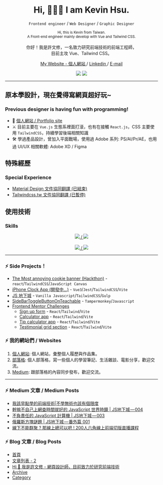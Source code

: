 <h1 align="center">
  Hi, 👋👋👋 I am Kevin Hsu. 
</h1>

<p align="center">
  <code>Frontend engineer</code> / <code>Web Designer</code> / <code>Graphic Designer</code>
</p>

<p align="center">
  <sub>
    Hi, this is Kevin from Taiwan.
    <br/>
    A Front-end engineer mainly develop with Vue and Tailwind CSS. 
  </sub>
  <br/><br/>
  <span>
    你好！我是許文修，一名致力研究前端技術的前端工程師，
    <br/>
    目前主攻 Vue、Tailwind CSS。
  </span>
</p>

<p align="center">
  <a href="https://resume.hsiu.soy/">
    My Website - 個人網站
  </a>
  <span> / </span>
  <a href="https://www.linkedin.com/in/kevin-hws">
    Linkedin
  </a>
  <span> / </span>
  <a href="mailto:kevin.hsu.hws@gmail.com">
    E-mail
  </a>
</p>

<p align="center">
  <img src="https://github-readme-stats.vercel.app/api?username=kevinshu1995&show_icons=true&theme=gotham&count_private=true&cache_seconds=86400&hide_title=true&include_all_commits=true&line_height=25&hide_border=true" />
  <img src="https://github-readme-stats.vercel.app/api/top-langs/?username=kevinshu1995&layout=compact&theme=gotham&hide_border=true&card_width=220" />
</p>

---

## 原本學設計，現在覺得寫網頁超好玩~
### Previous designer is having fun with programming!

- :link: [個人網站 / Portfolio site][website]
- :crossed_swords: 目前主要在 `Vue.js` 生態系裡面打滾，也有在接觸 `React.js`，CSS 主要使用 `TailwindCSS`，持續學習後端相關知識
- :hammer_and_wrench: 學過產品設計，曾加入平面戰場，使用過 Adobe 系列: PS/AI/Pr/AE，也用過 UI/UX 相關軟體: Adobe XD / Figma

## 特殊經歷
### Special Experience

- [Material Design 文件協同翻譯 (已結束)](https://material-design.hexschool.io/)
- [Tailwindcss.tw 文件協同翻譯 (已暫停)](https://github.com/tailwindcss-tw/tailwindcss.com)

## 使用技術
### Skills

<p align="center">
  <a href="https://github.com/kevinshu1995">
    <img src="https://skillicons.dev/icons?i=git,vim,vite,webpack,vscode" />
    /
    <img src="https://skillicons.dev/icons?i=html,pug,css,sass,bootstrap,tailwind" />
  </a>
  <br/><br/>
  <a href="https://github.com/kevinshu1995">
    <img src="https://skillicons.dev/icons?i=js,vue,react,docker,py" />
    /
    <img src="https://skillicons.dev/icons?i=figma,ps,ai" />
  </a>
</p>

---

### :zap: Side Projects！

- [The Most annoying cookie banner (Hackthon)](https://github.com/kevinshu1995/annoying-cookie-banner) - `react`/`TailwindCSS`/`JavaScript Canvas`
- [iPhone Clock App (開發中...)](https://github.com/kevinshu1995/pretending-app) - `Vue3`/`Jest`/`TailwindCSS`/`Vite`
- [JS 地下城](https://github.com/kevinshu1995/hex_jsDungeon) - `Vanilla Javascript`/`TailwindCSS`/`Gulp`
- [SideBarToggleButtonOnTeachable](https://github.com/kevinshu1995/SideBarToggleButtonOnTeachable) - `Tampermonkey`/`Javascript`
- [Frontend Mentor Challenges](https://www.frontendmentor.io/)
  - [Sign up form](https://github.com/kevinshu1995/react-tailwind-sign-up-form) - `React`/`Tailwind`/`Vite`
  - [Calculator app](https://github.com/kevinshu1995/react-calculator-app) - `React`/`Tailwind`/`Vite`
  - [Tip calculator app](https://github.com/kevinshu1995/react-tip-calculator-app) - `React`/`Tailwind`/`Vite`
  - [Testimonial grid section](https://github.com/kevinshu1995/react-testimonials-grid-section) - `React`/`Tailwind`/`Vite`

### :zap: 我的網站們 / Websites
  
1. [個人網站][website]: 個人網站，彙整個人履歷與作品集。
2. [部落格][blog]: 個人部落格，寫一些個人的學習筆記、生活雜談、電影分享，歡迎交流。
3. [Medium][medium]: 跟部落格的內容同步發布，歡迎交流。

---

### :zap: Medium 文章 / Medium Posts
<!-- MEDIUM:START -->
- [我該早點學的前端技術|不學無術也該有個限度](https://wenshiuhsu.medium.com/%E6%88%91%E8%A9%B2%E6%97%A9%E9%BB%9E%E5%AD%B8%E7%9A%84%E5%89%8D%E7%AB%AF%E6%8A%80%E8%A1%93-%E4%B8%8D%E5%AD%B8%E7%84%A1%E8%A1%93%E4%B9%9F%E8%A9%B2%E6%9C%89%E5%80%8B%E9%99%90%E5%BA%A6-6fd719bf31f1?source=rss-4bdd1182778a------2)
- [幹嘛不自己上網查時間就好的 JavaScript 世界時鐘 | JS地下城 — 004](https://wenshiuhsu.medium.com/%E5%B9%B9%E5%98%9B%E4%B8%8D%E8%87%AA%E5%B7%B1%E4%B8%8A%E7%B6%B2%E6%9F%A5%E6%99%82%E9%96%93%E5%B0%B1%E5%A5%BD%E7%9A%84-javascript-%E4%B8%96%E7%95%8C%E6%99%82%E9%90%98-js%E5%9C%B0%E4%B8%8B%E5%9F%8E-004-106bbe277421?source=rss-4bdd1182778a------2)
- [不負責任的 JavaScript 計算機 | JS地下城 — 003](https://wenshiuhsu.medium.com/%E4%B8%8D%E8%B2%A0%E8%B2%AC%E4%BB%BB%E7%9A%84-javascript-%E8%A8%88%E7%AE%97%E6%A9%9F-js%E5%9C%B0%E4%B8%8B%E5%9F%8E-003-17a9402af98a?source=rss-4bdd1182778a------2)
- [俄羅斯方塊謎題 | JS地下城 — 番外篇 001](https://wenshiuhsu.medium.com/%E4%BF%84%E7%BE%85%E6%96%AF%E6%96%B9%E5%A1%8A%E8%AC%8E%E9%A1%8C-js%E5%9C%B0%E4%B8%8B%E5%9F%8E-%E7%95%AA%E5%A4%96%E7%AF%87-001-b001acccf8f5?source=rss-4bdd1182778a------2)
- [線下不能群聚 ? 那線上總可以吧 ! 200人六角線上前端切版直播課程](https://wenshiuhsu.medium.com/%E7%B7%9A%E4%B8%8B%E4%B8%8D%E8%83%BD%E7%BE%A4%E8%81%9A-%E9%82%A3%E7%B7%9A%E4%B8%8A%E7%B8%BD%E5%8F%AF%E4%BB%A5%E5%90%A7-200%E4%BA%BA%E5%85%AD%E8%A7%92%E7%B7%9A%E4%B8%8A%E5%89%8D%E7%AB%AF%E5%88%87%E7%89%88%E7%9B%B4%E6%92%AD%E8%AA%B2%E7%A8%8B-9e455d5e563a?source=rss-4bdd1182778a------2)
<!-- MEDIUM:END -->

### :zap: Blog 文章 / Blog Posts
<!-- Blog:START -->
- [首頁](https://hsiu.soy/)
- [文章列表 - 2](https://hsiu.soy/page_2)
- [Hi 👋 我是許文修 - 網頁設計師，目前致力於研究前端技術](https://hsiu.soy/pages/about)
- [Archive](https://hsiu.soy/pages/archives)
- [Category](https://hsiu.soy/pages/category)
<!-- Blog:END -->

<br />
<br />

[website]: https://resume.hsiu.soy/
[linkedin]: https://www.linkedin.com/in/kevin-hws
[mail]: mailto:kevin.hsu.hws@gmail.com
[maskMap]: https://kevinshu1995.github.io/maskmap/
[blog]: https://hsiu.soy/
[medium]: https://medium.com/@wenshiuhsu
[jsDungeon]: https://kevinshu1995.github.io/hex_jsDungeon/index.html
